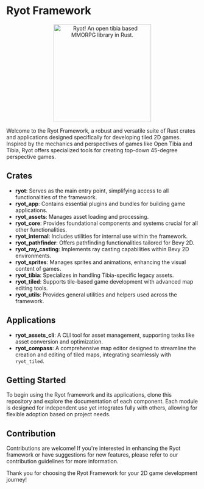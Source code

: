 # Ryot Framework

<div style="text-align: center;">
<img src="https://raw.githubusercontent.com/opentibiabr/Ryot/ae87fdf207d540c901c9c03bb6bbdd0abb8027e4/ryot_compass/assets/ryot_mascot.png" width="256" height="256"  alt="Ryot! An open tibia based MMORPG library in Rust."/>
</div>

Welcome to the Ryot Framework, a robust and versatile suite of Rust crates and applications designed specifically for
developing tiled 2D games.
Inspired by the mechanics and perspectives of games like Open Tibia and Tibia, Ryot offers specialized tools for
creating top-down 45-degree perspective games.

## Crates

- **ryot**: Serves as the main entry point, simplifying access to all functionalities of the framework.
- **ryot_app**: Contains essential plugins and bundles for building game applications.
- **ryot_assets**: Manages asset loading and processing.
- **ryot_core**: Provides foundational components and systems crucial for all other functionalities.
- **ryot_internal**: Includes utilities for internal use within the framework.
- **ryot_pathfinder**: Offers pathfinding functionalities tailored for Bevy 2D.
- **ryot_ray_casting**: Implements ray casting capabilities within Bevy 2D environments.
- **ryot_sprites**: Manages sprites and animations, enhancing the visual content of games.
- **ryot_tibia**: Specializes in handling Tibia-specific legacy assets.
- **ryot_tiled**: Supports tile-based game development with advanced map editing tools.
- **ryot_utils**: Provides general utilities and helpers used across the framework.

## Applications

- **ryot_assets_cli**: A CLI tool for asset management, supporting tasks like asset conversion and optimization.
- **ryot_compass**: A comprehensive map editor designed to streamline the creation and editing of tiled maps,
  integrating seamlessly with `ryot_tiled`.

## Getting Started

To begin using the Ryot framework and its applications, clone this repository and explore the documentation of each
component. Each module is designed for independent use yet integrates fully with others, allowing for flexible adoption
based on project needs.

## Contribution

Contributions are welcome! If you're interested in enhancing the Ryot framework or have suggestions for new features,
please refer to our contribution guidelines for more information.

Thank you for choosing the Ryot Framework for your 2D game development journey!

